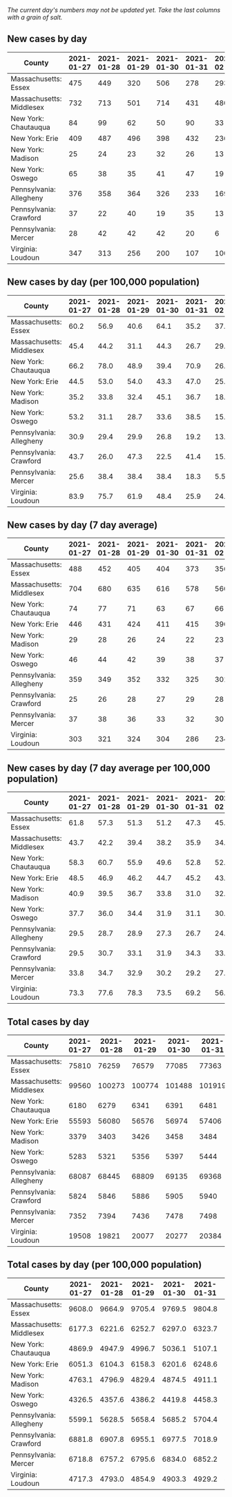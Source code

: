 _The current day's numbers may not be updated yet. Take the last columns with a grain of salt._
## New cases by day

| County | 2021-01-27 | 2021-01-28 | 2021-01-29 | 2021-01-30 | 2021-01-31 | 2021-02-01 | 2021-02-02 |
| --- | --- | --- | --- | --- | --- | --- | --- |
| Massachusetts: Essex | 475 | 449 | 320 | 506 | 278 | 293 |  |
| Massachusetts: Middlesex | 732 | 713 | 501 | 714 | 431 | 480 |  |
| New York: Chautauqua | 84 | 99 | 62 | 50 | 90 | 33 |  |
| New York: Erie | 409 | 487 | 496 | 398 | 432 | 236 |  |
| New York: Madison | 25 | 24 | 23 | 32 | 26 | 13 |  |
| New York: Oswego | 65 | 38 | 35 | 41 | 47 | 19 |  |
| Pennsylvania: Allegheny | 376 | 358 | 364 | 326 | 233 | 169 |  |
| Pennsylvania: Crawford | 37 | 22 | 40 | 19 | 35 | 13 |  |
| Pennsylvania: Mercer | 28 | 42 | 42 | 42 | 20 | 6 |  |
| Virginia: Loudoun | 347 | 313 | 256 | 200 | 107 | 100 |  |

## New cases by day (per 100,000 population)

| County | 2021-01-27 | 2021-01-28 | 2021-01-29 | 2021-01-30 | 2021-01-31 | 2021-02-01 | 2021-02-02 |
| --- | --- | --- | --- | --- | --- | --- | --- |
| Massachusetts: Essex | 60.2 | 56.9 | 40.6 | 64.1 | 35.2 | 37.1 |  |
| Massachusetts: Middlesex | 45.4 | 44.2 | 31.1 | 44.3 | 26.7 | 29.8 |  |
| New York: Chautauqua | 66.2 | 78.0 | 48.9 | 39.4 | 70.9 | 26.0 |  |
| New York: Erie | 44.5 | 53.0 | 54.0 | 43.3 | 47.0 | 25.7 |  |
| New York: Madison | 35.2 | 33.8 | 32.4 | 45.1 | 36.7 | 18.3 |  |
| New York: Oswego | 53.2 | 31.1 | 28.7 | 33.6 | 38.5 | 15.6 |  |
| Pennsylvania: Allegheny | 30.9 | 29.4 | 29.9 | 26.8 | 19.2 | 13.9 |  |
| Pennsylvania: Crawford | 43.7 | 26.0 | 47.3 | 22.5 | 41.4 | 15.4 |  |
| Pennsylvania: Mercer | 25.6 | 38.4 | 38.4 | 38.4 | 18.3 | 5.5 |  |
| Virginia: Loudoun | 83.9 | 75.7 | 61.9 | 48.4 | 25.9 | 24.2 |  |

## New cases by day (7 day average)

| County | 2021-01-27 | 2021-01-28 | 2021-01-29 | 2021-01-30 | 2021-01-31 | 2021-02-01 | 2021-02-02 |
| --- | --- | --- | --- | --- | --- | --- | --- |
| Massachusetts: Essex | 488 | 452 | 405 | 404 | 373 | 356 |  |
| Massachusetts: Middlesex | 704 | 680 | 635 | 616 | 578 | 560 |  |
| New York: Chautauqua | 74 | 77 | 71 | 63 | 67 | 66 |  |
| New York: Erie | 446 | 431 | 424 | 411 | 415 | 396 |  |
| New York: Madison | 29 | 28 | 26 | 24 | 22 | 23 |  |
| New York: Oswego | 46 | 44 | 42 | 39 | 38 | 37 |  |
| Pennsylvania: Allegheny | 359 | 349 | 352 | 332 | 325 | 301 |  |
| Pennsylvania: Crawford | 25 | 26 | 28 | 27 | 29 | 28 |  |
| Pennsylvania: Mercer | 37 | 38 | 36 | 33 | 32 | 30 |  |
| Virginia: Loudoun | 303 | 321 | 324 | 304 | 286 | 234 |  |

## New cases by day (7 day average per 100,000 population)

| County | 2021-01-27 | 2021-01-28 | 2021-01-29 | 2021-01-30 | 2021-01-31 | 2021-02-01 | 2021-02-02 |
| --- | --- | --- | --- | --- | --- | --- | --- |
| Massachusetts: Essex | 61.8 | 57.3 | 51.3 | 51.2 | 47.3 | 45.1 |  |
| Massachusetts: Middlesex | 43.7 | 42.2 | 39.4 | 38.2 | 35.9 | 34.7 |  |
| New York: Chautauqua | 58.3 | 60.7 | 55.9 | 49.6 | 52.8 | 52.0 |  |
| New York: Erie | 48.5 | 46.9 | 46.2 | 44.7 | 45.2 | 43.1 |  |
| New York: Madison | 40.9 | 39.5 | 36.7 | 33.8 | 31.0 | 32.4 |  |
| New York: Oswego | 37.7 | 36.0 | 34.4 | 31.9 | 31.1 | 30.3 |  |
| Pennsylvania: Allegheny | 29.5 | 28.7 | 28.9 | 27.3 | 26.7 | 24.8 |  |
| Pennsylvania: Crawford | 29.5 | 30.7 | 33.1 | 31.9 | 34.3 | 33.1 |  |
| Pennsylvania: Mercer | 33.8 | 34.7 | 32.9 | 30.2 | 29.2 | 27.4 |  |
| Virginia: Loudoun | 73.3 | 77.6 | 78.3 | 73.5 | 69.2 | 56.6 |  |

## Total cases by day

| County | 2021-01-27 | 2021-01-28 | 2021-01-29 | 2021-01-30 | 2021-01-31 | 2021-02-01 | 2021-02-02 |
| --- | --- | --- | --- | --- | --- | --- | --- |
| Massachusetts: Essex | 75810 | 76259 | 76579 | 77085 | 77363 | 77656 |  |
| Massachusetts: Middlesex | 99560 | 100273 | 100774 | 101488 | 101919 | 102399 |  |
| New York: Chautauqua | 6180 | 6279 | 6341 | 6391 | 6481 | 6514 |  |
| New York: Erie | 55593 | 56080 | 56576 | 56974 | 57406 | 57642 |  |
| New York: Madison | 3379 | 3403 | 3426 | 3458 | 3484 | 3497 |  |
| New York: Oswego | 5283 | 5321 | 5356 | 5397 | 5444 | 5463 |  |
| Pennsylvania: Allegheny | 68087 | 68445 | 68809 | 69135 | 69368 | 69537 |  |
| Pennsylvania: Crawford | 5824 | 5846 | 5886 | 5905 | 5940 | 5953 |  |
| Pennsylvania: Mercer | 7352 | 7394 | 7436 | 7478 | 7498 | 7504 |  |
| Virginia: Loudoun | 19508 | 19821 | 20077 | 20277 | 20384 | 20484 |  |

## Total cases by day (per 100,000 population)

| County | 2021-01-27 | 2021-01-28 | 2021-01-29 | 2021-01-30 | 2021-01-31 | 2021-02-01 | 2021-02-02 |
| --- | --- | --- | --- | --- | --- | --- | --- |
| Massachusetts: Essex | 9608.0 | 9664.9 | 9705.4 | 9769.5 | 9804.8 | 9841.9 |  |
| Massachusetts: Middlesex | 6177.3 | 6221.6 | 6252.7 | 6297.0 | 6323.7 | 6353.5 |  |
| New York: Chautauqua | 4869.9 | 4947.9 | 4996.7 | 5036.1 | 5107.1 | 5133.1 |  |
| New York: Erie | 6051.3 | 6104.3 | 6158.3 | 6201.6 | 6248.6 | 6274.3 |  |
| New York: Madison | 4763.1 | 4796.9 | 4829.4 | 4874.5 | 4911.1 | 4929.4 |  |
| New York: Oswego | 4326.5 | 4357.6 | 4386.2 | 4419.8 | 4458.3 | 4473.9 |  |
| Pennsylvania: Allegheny | 5599.1 | 5628.5 | 5658.4 | 5685.2 | 5704.4 | 5718.3 |  |
| Pennsylvania: Crawford | 6881.8 | 6907.8 | 6955.1 | 6977.5 | 7018.9 | 7034.2 |  |
| Pennsylvania: Mercer | 6718.8 | 6757.2 | 6795.6 | 6834.0 | 6852.2 | 6857.7 |  |
| Virginia: Loudoun | 4717.3 | 4793.0 | 4854.9 | 4903.3 | 4929.2 | 4953.3 |  |
